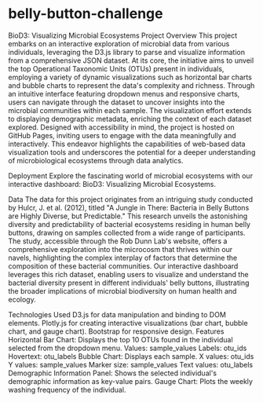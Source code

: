 # belly-button-challenge

BioD3: Visualizing Microbial Ecosystems
Project Overview
This project embarks on an interactive exploration of microbial data from various individuals, leveraging the D3.js library to parse and visualize information from a comprehensive JSON dataset. At its core, the initiative aims to unveil the top Operational Taxonomic Units (OTUs) present in individuals, employing a variety of dynamic visualizations such as horizontal bar charts and bubble charts to represent the data's complexity and richness. Through an intuitive interface featuring dropdown menus and responsive charts, users can navigate through the dataset to uncover insights into the microbial communities within each sample. The visualization effort extends to displaying demographic metadata, enriching the context of each dataset explored. Designed with accessibility in mind, the project is hosted on GitHub Pages, inviting users to engage with the data meaningfully and interactively. This endeavor highlights the capabilities of web-based data visualization tools and underscores the potential for a deeper understanding of microbiological ecosystems through data analytics.

Deployment
Explore the fascinating world of microbial ecosystems with our interactive dashboard: BioD3: Visualizing Microbial Ecosystems.

Data
The data for this project originates from an intriguing study conducted by Hulcr, J. et al. (2012), titled "A Jungle in There: Bacteria in Belly Buttons are Highly Diverse, but Predictable." This research unveils the astonishing diversity and predictability of bacterial ecosystems residing in human belly buttons, drawing on samples collected from a wide range of participants. The study, accessible through the Rob Dunn Lab's website, offers a comprehensive exploration into the microcosm that thrives within our navels, highlighting the complex interplay of factors that determine the composition of these bacterial communities. Our interactive dashboard leverages this rich dataset, enabling users to visualize and understand the bacterial diversity present in different individuals' belly buttons, illustrating the broader implications of microbial biodiversity on human health and ecology.

Technologies Used
D3.js for data manipulation and binding to DOM elements.
Plotly.js for creating interactive visualizations (bar chart, bubble chart, and gauge chart).
Bootstrap for responsive design.
Features
Horizontal Bar Chart: Displays the top 10 OTUs found in the individual selected from the dropdown menu.
Values: sample_values
Labels: otu_ids
Hovertext: otu_labels
Bubble Chart: Displays each sample.
X values: otu_ids
Y values: sample_values
Marker size: sample_values
Text values: otu_labels
Demographic Information Panel: Shows the selected individual's demographic information as key-value pairs.
Gauge Chart: Plots the weekly washing frequency of the individual.
